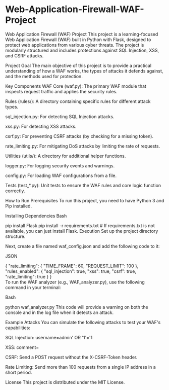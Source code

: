 # Web-Application-Firewall-WAF-Project
Web Application Firewall (WAF) Project
This project is a learning-focused Web Application Firewall (WAF) built in Python with Flask, designed to protect web applications from various cyber threats. The project is modularly structured and includes protections against SQL Injection, XSS, and CSRF attacks.

Project Goal
The main objective of this project is to provide a practical understanding of how a WAF works, the types of attacks it defends against, and the methods used for protection.

Key Components
WAF Core (waf.py): The primary WAF module that inspects request traffic and applies the security rules.

Rules (rules/): A directory containing specific rules for different attack types.

sql_injection.py: For detecting SQL Injection attacks.

xss.py: For detecting XSS attacks.

csrf.py: For preventing CSRF attacks (by checking for a missing token).

rate_limiting.py: For mitigating DoS attacks by limiting the rate of requests.

Utilities (utils/): A directory for additional helper functions.

logger.py: For logging security events and warnings.

config.py: For loading WAF configurations from a file.

Tests (test_*.py): Unit tests to ensure the WAF rules and core logic function correctly.

How to Run
Prerequisites
To run this project, you need to have Python 3 and Pip installed.

Installing Dependencies
Bash

pip install Flask
pip install -r requirements.txt # If requirements.txt is not available, you can just install Flask.
Execution
Set up the project directory structure.

Next, create a file named waf_config.json and add the following code to it:

JSON

{
    "rate_limiting": {
        "TIME_FRAME": 60,
        "REQUEST_LIMIT": 100
    },
    "rules_enabled": {
        "sql_injection": true,
        "xss": true,
        "csrf": true,
        "rate_limiting": true
    }
}    
To run the WAF analyzer (e.g., WAF_analyzer.py), use the following command in your terminal:

Bash

python waf_analyzer.py
This code will provide a warning on both the console and in the log file when it detects an attack.

Example Attacks
You can simulate the following attacks to test your WAF's capabilities:

SQL Injection: username=admin' OR '1'='1

XSS: comment=<script>alert('XSS')</script>

CSRF: Send a POST request without the X-CSRF-Token header.

Rate Limiting: Send more than 100 requests from a single IP address in a short period.

License
This project is distributed under the MIT License.
